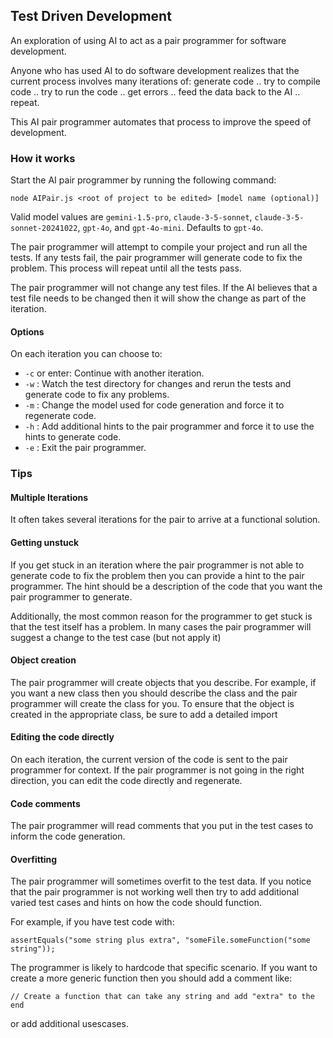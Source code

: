 ## Test Driven Development

An exploration of using AI to act as a pair programmer for software development. 

Anyone who has used AI to do software development realizes that the current process involves many iterations of: generate code .. try to compile code .. try to run the code .. get errors .. feed the data back to the AI .. repeat. 

This AI pair programmer automates that process to improve the speed of development. 

### How it works

Start the AI pair programmer by running the following command:
```
node AIPair.js <root of project to be edited> [model name (optional)]
```

Valid model values are `gemini-1.5-pro`, `claude-3-5-sonnet`, `claude-3-5-sonnet-20241022`, `gpt-4o`, and `gpt-4o-mini`. Defaults to `gpt-4o`.

The pair programmer will attempt to compile your project and run all the tests. If any tests fail, the pair programmer will generate code to fix the problem. This process will repeat until all the tests pass.

The pair programmer will not change any test files. If the AI believes that a test file needs to be changed then it will show the change as part of the iteration. 

#### Options

On each iteration you can choose to:
- `-c` or enter: Continue with another iteration.
- `-w` : Watch the test directory for changes and rerun the tests and generate code to fix any problems.
- `-m` : Change the model used for code generation and force it to regenerate code. 
- `-h` : Add additional hints to the pair programmer and force it to use the hints to generate code.
- `-e` : Exit the pair programmer.

### Tips
#### Multiple Iterations
It often takes several iterations for the pair to arrive at a functional solution. 

#### Getting unstuck
If you get stuck in an iteration where the pair programmer is not able to generate code to fix the problem then you can provide a hint to the pair programmer. The hint should be a description of the code that you want the pair programmer to generate.

Additionally, the most common reason for the programmer to get stuck is that the test itself
has a problem. In many cases the pair programmer will suggest a change to the test case (but not apply it)

#### Object creation
The pair programmer will create objects that you describe. For example, if you want a new class then you should describe the class and the pair programmer will create the class for you. To ensure that the object is created in the appropriate class, be sure to add a detailed import

#### Editing the code directly
On each iteration, the current version of the code is sent to the pair programmer for context. If the pair programmer is not going in the right direction, you can edit the code directly and regenerate. 

#### Code comments
The pair programmer will read comments that you put in the test cases to inform the code
generation. 

#### Overfitting
The pair programmer will sometimes overfit to the test data. If you notice that the pair programmer is not working well then try to add additional varied test cases and hints on how the code should function. 

For example, if you have test code with:
```
assertEquals("some string plus extra", "someFile.someFunction("some string"));
```

The programmer is likely to hardcode that specific scenario. If you want to create a more generic function
then you should add a comment like:
```
// Create a function that can take any string and add "extra" to the end
```
or add additional usescases. 

